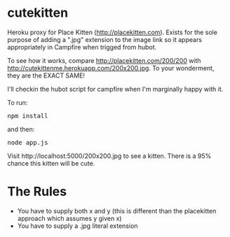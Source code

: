 cutekitten
==========

Heroku proxy for Place Kitten (http://placekitten.com). Exists for the sole purpose of adding a ".jpg" extension to the image link so it appears appropriately in Campfire when trigged from hubot.

To see how it works, compare http://placekitten.com/200/200 with http://cutekittenme.herokuapp.com/200x200.jpg. To your wonderment, they are the EXACT SAME!

I'll checkin the hubot script for campfire when I'm marginally happy with it.

To run:
<pre>
npm install
</pre>
and then:
<pre>
node app.js
</pre>

Visit http://localhost:5000/200x200.jpg to see a kitten. There is a 95% chance this kitten will be cute.

The Rules
==========
* You have to supply both x and y (this is different than the placekitten approach which assumes y given x)
* You have to supply a .jpg literal extension